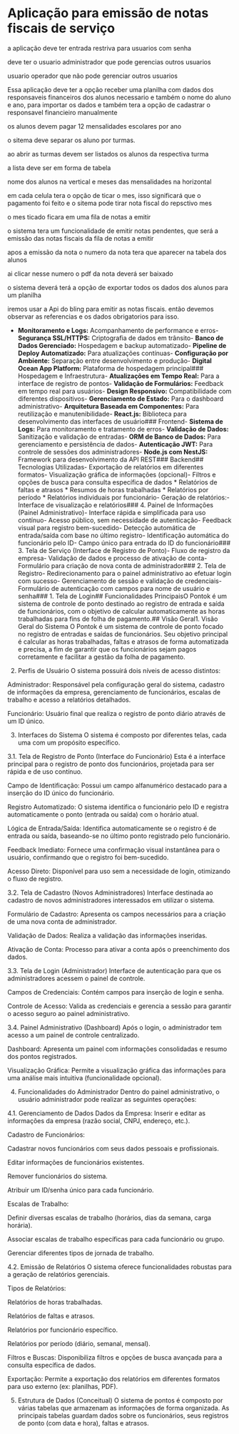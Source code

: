 # Aplicação para emissão de notas fiscais de serviço

a aplicação deve ter entrada restriva para usuarios com senha

deve ter o usuario administrador que pode gerencias outros usuarios

usuario operador que não pode gerenciar outros usuarios

Essa aplicação deve  ter a opção receber uma planilha com dados dos responsaveis financeiros dos alunos necessario e também o nome do aluno e ano, para importar os dados e também tera a opção de cadastrar o responsavel financieiro manualmente

os alunos devem pagar 12 mensalidades escolares por ano

o sitema deve separar os aluno por turmas.

ao abrir as turmas devem ser listados os alunos da respectiva turma

a lista deve ser em forma de tabela

nome dos alunos na vertical e meses das mensalidades na horizontal

em cada celula tera o opção de ticar o mes, isso significará que o pagamento foi feito e o sitema pode tirar nota fiscal do repsctivo mes

o mes ticado ficara em uma fila de notas a emitir

o sistema tera um funcionalidade de emitir notas pendentes, que será a emissão das notas fiscais da fila de notas a emitir

apos a emissão da nota o numero da nota tera que aparecer na tabela dos alunos

ai clicar nesse numero o pdf da nota deverá ser baixado

o sistema deverá terá a opção de exportar todos os dados dos alunos para um planilha


iremos usar a Api do bling para emitir as notas fiscais. 
então devemos observar as referencias e os dados obrigatorios para isso.



























































- **Monitoramento e Logs:** Acompanhamento de performance e erros- **Segurança SSL/HTTPS:** Criptografia de dados em trânsito- **Banco de Dados Gerenciado:** Hospedagem e backup automatizado- **Pipeline de Deploy Automatizado:** Para atualizações contínuas- **Configuração por Ambiente:** Separação entre desenvolvimento e produção- **Digital Ocean App Platform:** Plataforma de hospedagem principal### Hospedagem e Infraestrutura- **Atualizações em Tempo Real:** Para a interface de registro de pontos- **Validação de Formulários:** Feedback em tempo real para usuários- **Design Responsivo:** Compatibilidade com diferentes dispositivos- **Gerenciamento de Estado:** Para o dashboard administrativo- **Arquitetura Baseada em Componentes:** Para reutilização e manutenibilidade- **React.js:** Biblioteca para desenvolvimento das interfaces de usuário### Frontend- **Sistema de Logs:** Para monitoramento e tratamento de erros- **Validação de Dados:** Sanitização e validação de entradas- **ORM de Banco de Dados:** Para gerenciamento e persistência de dados- **Autenticação JWT:** Para controle de sessões dos administradores- **Node.js com NestJS:** Framework para desenvolvimento da API REST### Backend## Tecnologias Utilizadas- Exportação de relatórios em diferentes formatos- Visualização gráfica de informações (opcional)- Filtros e opções de busca para consulta específica de dados  * Relatórios de faltas e atrasos  * Resumos de horas trabalhadas  * Relatórios por período  * Relatórios individuais por funcionário- Geração de relatórios:- Interface de visualização e relatórios### 4. Painel de Informações (Painel Administrativo)- Interface rápida e simplificada para uso contínuo- Acesso público, sem necessidade de autenticação- Feedback visual para registro bem-sucedido- Detecção automática de entrada/saída com base no último registro- Identificação automática do funcionário pelo ID- Campo único para entrada do ID do funcionário### 3. Tela de Serviço (Interface de Registro de Ponto)- Fluxo de registro da empresa- Validação de dados e processo de ativação de conta- Formulário para criação de nova conta de administrador### 2. Tela de Registro- Redirecionamento para o painel administrativo ao efetuar login com sucesso- Gerenciamento de sessão e validação de credenciais- Formulário de autenticação com campos para nome de usuário e senha### 1. Tela de Login## Funcionalidades PrincipaisO Pontok é um sistema de controle de ponto destinado ao registro de entrada e saída de funcionários, com o objetivo de calcular automaticamente as horas trabalhadas para fins de folha de pagamento.## Visão Geral1. Visão Geral do Sistema
O Pontok é um sistema de controle de ponto focado no registro de entradas e saídas de funcionários. Seu objetivo principal é calcular as horas trabalhadas, faltas e atrasos de forma automatizada e precisa, a fim de garantir que os funcionários sejam pagos corretamente e facilitar a gestão da folha de pagamento.

2. Perfis de Usuário
O sistema possuirá dois níveis de acesso distintos:

Administrador: Responsável pela configuração geral do sistema, cadastro de informações da empresa, gerenciamento de funcionários, escalas de trabalho e acesso a relatórios detalhados.

Funcionário: Usuário final que realiza o registro de ponto diário através de um ID único.

3. Interfaces do Sistema
O sistema é composto por diferentes telas, cada uma com um propósito específico.

3.1. Tela de Registro de Ponto (Interface do Funcionário)
Esta é a interface principal para o registro de ponto dos funcionários, projetada para ser rápida e de uso contínuo.

Campo de Identificação: Possui um campo alfanumérico destacado para a inserção do ID único do funcionário.

Registro Automatizado: O sistema identifica o funcionário pelo ID e registra automaticamente o ponto (entrada ou saída) com o horário atual.

Lógica de Entrada/Saída: Identifica automaticamente se o registro é de entrada ou saída, baseando-se no último ponto registrado pelo funcionário.

Feedback Imediato: Fornece uma confirmação visual instantânea para o usuário, confirmando que o registro foi bem-sucedido.

Acesso Direto: Disponível para uso sem a necessidade de login, otimizando o fluxo de registro.

3.2. Tela de Cadastro (Novos Administradores)
Interface destinada ao cadastro de novos administradores interessados em utilizar o sistema.

Formulário de Cadastro: Apresenta os campos necessários para a criação de uma nova conta de administrador.

Validação de Dados: Realiza a validação das informações inseridas.

Ativação de Conta: Processo para ativar a conta após o preenchimento dos dados.

3.3. Tela de Login (Administrador)
Interface de autenticação para que os administradores acessem o painel de controle.

Campos de Credenciais: Contém campos para inserção de login e senha.

Controle de Acesso: Valida as credenciais e gerencia a sessão para garantir o acesso seguro ao painel administrativo.

3.4. Painel Administrativo (Dashboard)
Após o login, o administrador tem acesso a um painel de controle centralizado.

Dashboard: Apresenta um painel com informações consolidadas e resumo dos pontos registrados.

Visualização Gráfica: Permite a visualização gráfica das informações para uma análise mais intuitiva (funcionalidade opcional).

4. Funcionalidades do Administrador
Dentro do painel administrativo, o usuário administrador pode realizar as seguintes operações:

4.1. Gerenciamento de Dados
Dados da Empresa: Inserir e editar as informações da empresa (razão social, CNPJ, endereço, etc.).

Cadastro de Funcionários:

Cadastrar novos funcionários com seus dados pessoais e profissionais.

Editar informações de funcionários existentes.

Remover funcionários do sistema.

Atribuir um ID/senha único para cada funcionário.

Escalas de Trabalho:

Definir diversas escalas de trabalho (horários, dias da semana, carga horária).

Associar escalas de trabalho específicas para cada funcionário ou grupo.

Gerenciar diferentes tipos de jornada de trabalho.

4.2. Emissão de Relatórios
O sistema oferece funcionalidades robustas para a geração de relatórios gerenciais.

Tipos de Relatórios:

Relatórios de horas trabalhadas.

Relatórios de faltas e atrasos.

Relatórios por funcionário específico.

Relatórios por período (diário, semanal, mensal).

Filtros e Buscas: Disponibiliza filtros e opções de busca avançada para a consulta específica de dados.

Exportação: Permite a exportação dos relatórios em diferentes formatos para uso externo (ex: planilhas, PDF).

5. Estrutura de Dados (Conceitual)
O sistema de pontos é composto por várias tabelas que armazenam as informações de forma organizada. As principais tabelas guardam dados sobre os funcionários, seus registros de ponto (com data e hora), faltas e atrasos.



